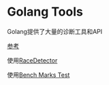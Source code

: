 # Golang Tools

Golang提供了大量的诊断工具和API

[参考](https://golang.org/doc/diagnostics.html)



使用[RaceDetector](https://blog.golang.org/race-detector)



使用[Bench Marks Test](https://golang.org/pkg/testing/#hdr-Benchmarks)

 
